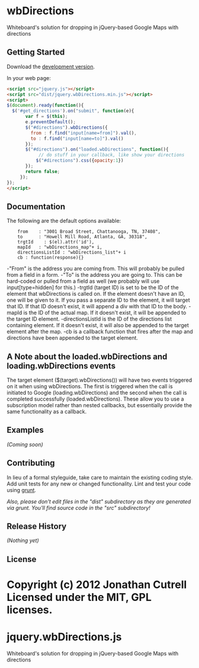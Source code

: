 # wbDirections

Whiteboard's solution for dropping in jQuery-based Google Maps with directions

## Getting Started
Download the [development version][max].

[min]: https://raw.github.com/jonathancutrell/jquery.wbDirections/master/dist/jquery.wbDirections.min.js
[max]: https://raw.github.com/jonathancutrell/jquery.wbDirections/master/dist/jquery.wbDirections.js

In your web page:

```html
<script src="jquery.js"></script>
<script src="dist/jquery.wbDirections.min.js"></script>
<script>
$(document).ready(function(){
  $('#get_directions').on("submit", function(e){
	   var f = $(this);
	   e.preventDefault();
	   $("#directions").wbDirections({
	     from : f.find("input[name=from]").val(),
	     to : f.find("input[name=to]").val()
	   });
	   $("#directions").on("loaded.wbDirections", function(){
	   		// do stuff in your callback, like show your directions
	       $("#directions").css({opacity:1})
	   });
	   return false;
	 });
});
</script>
```

## Documentation
The following are the default options available:

        from    : "3001 Broad Street, Chattanooga, TN, 37408",
        to      : "Howell Mill Road, Atlanta, GA, 30318",
        trgtId    : $(el).attr('id'),
        mapId   : "wbDirections_map"+ i,
        directionsListId : "wbDirections_list"+ i
        cb : function(response){}

-"From" is the address you are coming from. This will probably be pulled from a field in a form.
-"To" is the address you are going to. This can be hard-coded or pulled from a field as well (we probably will use input[type=hidden] for this.)
-trgtId (target ID) is set to be the ID of the element that wbDirections is called on. If the element doesn't have an ID, one will be given to it. If you pass a separate ID to the element, it will target that ID. If that ID doesn't exist, it will append a div with that ID to the body.
-mapId is the ID of the actual map. If it doesn't exist, it will be appended to the target ID element.
-directionsListId is the ID of the directions list containing element. If it doesn't exist, it will also be appended to the target element after the map.
-cb is a callback function that fires after the map and directions have been appended to the target element.

## A Note about the loaded.wbDirections and loading.wbDirections events

The target element ($(target).wbDirections()) will have two events triggered on it when using wbDirections. The first is triggered when the call is initiated to Google (loading.wbDirections) and the second when the call is completed successfully (loaded.wbDirections). These allow you to use a subscription model rather than nested callbacks, but essentially provide the same functionality as a callback.

## Examples
_(Coming soon)_

## Contributing
In lieu of a formal styleguide, take care to maintain the existing coding style. Add unit tests for any new or changed functionality. Lint and test your code using [grunt](https://github.com/cowboy/grunt).

_Also, please don't edit files in the "dist" subdirectory as they are generated via grunt. You'll find source code in the "src" subdirectory!_

## Release History
_(Nothing yet)_

## License
Copyright (c) 2012 Jonathan Cutrell  
Licensed under the MIT, GPL licenses.
=======
jquery.wbDirections.js
======================

Whiteboard's solution for dropping in jQuery-based Google Maps with directions